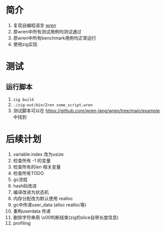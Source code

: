 # 简介
1. 复现自编程语言 [wren](https://wren.io)
2. 原wren中所有测试用例均测试通过
3. 原wren中所有benchmark用例均正常运行
4. 使用zig实现

# 测试
## 运行脚本
1. `zig build`
2. `./zig-out/bin/Zren some_script.wren`
3. 测试脚本可以在 https://github.com/wren-lang/wren/tree/main/example 中找到

# 后续计划
1. variable.index  改为usize
2. 检查所有 -1 的变量
3. 检查所有的len 相关变量
4. 检查所有TODO
5. gc流程
6. hash码改进
7.  编译改进为状态机
8.  内存分配改为默认使用 realloc
9.  gc中传递user_data (alloc realloc等)
10. 重构userdata 传递
11. 删除字符串用 \x00判断结束(zig的slice自带长度信息)
12. profiling